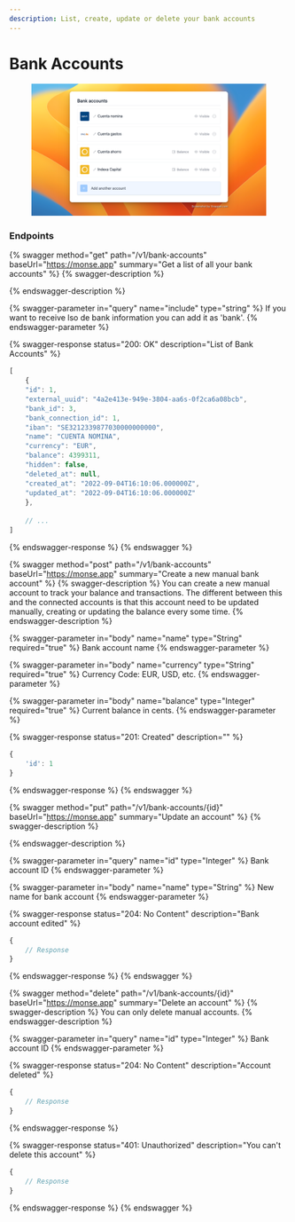 ```yaml
---
description: List, create, update or delete your bank accounts
---
```


# Bank Accounts

<figure><img src="../.gitbook/assets/image (1).png" alt=""><figcaption></figcaption></figure>

### Endpoints

{% swagger method="get" path="/v1/bank-accounts" baseUrl="https://monse.app" summary="Get a list of all your bank accounts" %}
{% swagger-description %}

{% endswagger-description %}

{% swagger-parameter in="query" name="include" type="string" %}
If you want to receive lso de bank information you can add it as 'bank'.
{% endswagger-parameter %}

{% swagger-response status="200: OK" description="List of Bank Accounts" %}
```javascript
[
    {
	"id": 1,
	"external_uuid": "4a2e413e-949e-3804-aa6s-0f2ca6a08bcb",
	"bank_id": 3,
	"bank_connection_id": 1,
	"iban": "SE3212339877030000000000",
	"name": "CUENTA NOMINA",
	"currency": "EUR",
	"balance": 4399311,
	"hidden": false,
	"deleted_at": null,
	"created_at": "2022-09-04T16:10:06.000000Z",
	"updated_at": "2022-09-04T16:10:06.000000Z"
    },
    
    // ...
]
```
{% endswagger-response %}
{% endswagger %}

{% swagger method="post" path="/v1/bank-accounts" baseUrl="https://monse.app" summary="Create a new manual bank account" %}
{% swagger-description %}
You can create a new manual account to track your balance and transactions. The different between this and the connected accounts is that this account need to be updated manually, creating or updating the balance every some time.
{% endswagger-description %}

{% swagger-parameter in="body" name="name" type="String" required="true" %}
Bank account name
{% endswagger-parameter %}

{% swagger-parameter in="body" name="currency" type="String" required="true" %}
Currency Code: EUR, USD, etc.
{% endswagger-parameter %}

{% swagger-parameter in="body" name="balance" type="Integer" required="true" %}
Current balance in cents.
{% endswagger-parameter %}

{% swagger-response status="201: Created" description="" %}
```javascript
{
    'id': 1
}
```
{% endswagger-response %}
{% endswagger %}

{% swagger method="put" path="/v1/bank-accounts/{id}" baseUrl="https://monse.app" summary="Update an account" %}
{% swagger-description %}

{% endswagger-description %}

{% swagger-parameter in="query" name="id" type="Integer" %}
Bank account ID
{% endswagger-parameter %}

{% swagger-parameter in="body" name="name" type="String" %}
New name for bank account
{% endswagger-parameter %}

{% swagger-response status="204: No Content" description="Bank account edited" %}
```javascript
{
    // Response
}
```
{% endswagger-response %}
{% endswagger %}

{% swagger method="delete" path="/v1/bank-accounts/{id}" baseUrl="https://monse.app" summary="Delete an account" %}
{% swagger-description %}
You can only delete manual accounts.
{% endswagger-description %}

{% swagger-parameter in="query" name="id" type="Integer" %}
Bank account ID
{% endswagger-parameter %}

{% swagger-response status="204: No Content" description="Account deleted" %}
```javascript
{
    // Response
}
```
{% endswagger-response %}

{% swagger-response status="401: Unauthorized" description="You can't delete this account" %}
```javascript
{
    // Response
}
```
{% endswagger-response %}
{% endswagger %}
